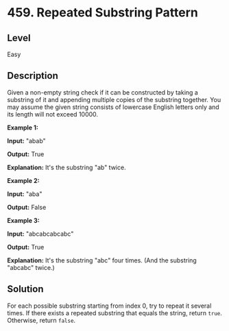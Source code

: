 # 459. Repeated Substring Pattern
## Level
Easy

## Description
Given a non-empty string check if it can be constructed by taking a substring of it and appending multiple copies of the substring together. You may assume the given string consists of lowercase English letters only and its length will not exceed 10000.

**Example 1:**

**Input:** "abab"

**Output:** True

**Explanation:** It's the substring "ab" twice.

**Example 2:**

**Input:** "aba"

**Output:** False

**Example 3:**

**Input:** "abcabcabcabc"

**Output:** True

**Explanation:** It's the substring "abc" four times. (And the substring "abcabc" twice.)

## Solution
For each possible substring starting from index 0, try to repeat it several times. If there exists a repeated substring that equals the string, return `true`. Otherwise, return `false`.
